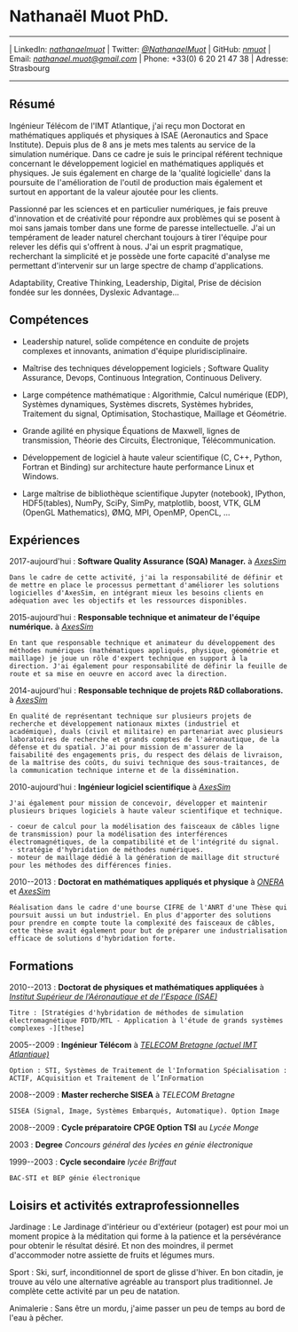 # Nathanaël Muot PhD.

----

| LinkedIn: *[nathanaelmuot][linkedin]*
| Twitter: *[\@NathanaelMuot][twitter]*
| GitHub: *[nmuot][github]*
| Email: *<nathanael.muot@gmail.com>*
| Phone: +33(0) 6 20 21 47 38
| Adresse: Strasbourg

----


## Résumé

Ingénieur Télécom de l'IMT Atlantique, j'ai reçu mon Doctorat en mathématiques appliqués et physiques à ISAE (Aeronautics and Space Institute). Depuis plus de 8 ans je mets mes talents au service de la simulation numérique. Dans ce cadre je suis le principal référent technique concernant le développement logiciel en mathématiques appliqués et physiques. Je suis également en charge de la 'qualité logicielle'  dans la poursuite de l'amélioration de l'outil de production mais également et surtout en apportant de la valeur ajoutée pour les clients.

Passionné par les sciences et en particulier numériques, je fais preuve d'innovation et de créativité pour répondre aux problèmes qui se posent à moi sans jamais tomber dans une forme de paresse intellectuelle. J'ai un tempérament de leader naturel cherchant toujours à tirer l'équipe pour relever les défis qui s'offrent à nous. J'ai un esprit pragmatique, recherchant la simplicité et je possède une forte capacité d'analyse me permettant d'intervenir sur un large spectre de champ d'applications.

Adaptability, Creative Thinking, Leadership, Digital, Prise de décision fondée sur les données, Dyslexic Advantage...


## Compétences

- Leadership naturel, solide compétence en conduite de projets complexes et innovants, animation d'équipe pluridisciplinaire.
  
- Maîtrise des techniques développement logiciels ; Software Quality Assurance, Devops, Continuous Integration, Continuous Delivery.
  
- Large compétence mathématique : Algorithmie, Calcul numérique (EDP),   Systèmes dynamiques, Systèmes discrets, Systèmes hybrides,   Traitement du signal, Optimisation, Stochastique, Maillage et  Géométrie.

<!--
- Connaissance du maillage industriel et open source de la simulation numérique et des enjeux de demain (HPC, cloud, CAD, Visualisation, etc.).
-->

- Grande agilité en physique Équations de Maxwell, lignes de transmission, Théorie des Circuits, Électronique, Télécommunication.

- Développement de logiciel à haute valeur scientifique (C, C++, Python, Fortran et Binding) sur architecture haute performance Linux et Windows.

- Large maîtrise de bibliothèque scientifique Jupyter (notebook), IPython, HDF5(tables), NumPy, SciPy, SimPy, matplotlib, boost, VTK, GLM (OpenGL Mathematics), ØMQ, MPI, OpenMP, OpenCL, ...

<!--
(Emacs, Éclipse, QtCreator, Valgrind, gdb, CMake, git, svn, mercurial, ..., MS Visual Studio)
- Latex, Markdown, ReST(Sphinx), LibreOffice, Ms Office
-->

## Expériences


2017-aujourd'hui
:   **Software Quality Assurance (SQA) Manager.** à *[AxesSim][axs]* 

    Dans le cadre de cette activité, j'ai la responsabilité de définir et de mettre en place le processus permettant d'améliorer les solutions logicielles d'AxesSim, en intégrant mieux les besoins clients en adéquation avec les objectifs et les ressources disponibles. 

2015-aujourd'hui
:   **Responsable technique et animateur de l'équipe numérique.** à *[AxesSim][axs]*

    En tant que responsable technique et animateur du développement des méthodes numériques (mathématiques appliqués, physique, géométrie et maillage) je joue un rôle d'expert technique en support à la direction. J'ai également pour responsabilité de définir la feuille de route et sa mise en oeuvre en accord avec la direction.

2014-aujourd'hui
:   **Responsable technique de projets R&D collaborations.** à *[AxesSim][axs]*

    En qualité de représentant technique sur plusieurs projets de recherche et développement nationaux mixtes (industriel et académique), duals (civil et militaire) en partenariat avec plusieurs laboratoires de recherche et grands comptes de l'aéronautique, de la défense et du spatial. J'ai pour mission de m'assurer de la faisabilité des engagements pris, du respect des délais de livraison, de la maîtrise des coûts, du suivi technique des sous-traitances, de la communication technique interne et de la dissémination.

<!--
* Le projet [Conforme 2][17-20_conforme2] est une montée en TRL du projet [Conforme][13-16_conforme] ; d'une part pour lever les derniers verroux techniques et d'autre part de généraliser l'approche pour répondre aux besoins d'industrialisation. En partenariat avec XLim et Dassault Aviation.
* Le projet [HOROCH][15-18_horoch] (Utilisation des HPC pour l’Optimisation des Radiocommunications des Objets Connectés proches de l’Homme) vise à l'utilisation d'une méthode de Galerkin Discontinus sur architecture massivement parallèle pour la modélisation de l'intéraction onde corps humain. En partenariat avec THALES Communications & Security, Cityzen Sciences, ONERA, IRMA, BodyCap.
* Le projet [Conforme][13-16_conforme] est un projet de R&D en amont permettant une meilleure prise en compte de faisceau de câbles proche des parois pour la CEM en partenariat avec XLim et Dassault Aviation.
* Le projet [GREAT][12-14_great] est un transfert technologique public (ONERA, IRMA) /privé, visant à implémenter un solveur électromagnétique 3D dans le domaine temporel basé sur la méthode de Galerkin Discontinus sur architecture GPU.
-->

2010-aujourd'hui
:   **Ingénieur logiciel scientifique** à *[AxesSim][axs]*

    J'ai également pour mission de concevoir, développer et maintenir plusieurs briques logiciels à haute valeur scientifique et technique.

    - coeur de calcul pour la modélisation des faisceaux de câbles ligne de transmission) pour la modélisation des interférences électromagnétiques, de la compatibilité et de l'intégrité du signal.
    - stratégie d'hybridation de méthodes numériques.
    - moteur de maillage dédié à la génération de maillage dit structuré pour les méthodes des différences finies.

2010--2013
:   **Doctorat en mathématiques appliqués et physique** à *[ONERA][onera]* et *[AxesSim][axs]*

    Réalisation dans le cadre d'une bourse CIFRE de l'ANRT d'une Thèse qui poursuit aussi un but industriel. En plus d'apporter des solutions pour prendre en compte toute la complexité des faisceaux de câbles, cette thèse avait également pour but de préparer une industrialisation efficace de solutions d'hybridation forte.

<!--
## Speaker

2017 
: **Invité à la 5ème Journée MésoChallenge** [[2017mesochallenge]]

2015 
: **Invité à la 19ème rencontre Math Industrie** [[2015mathindus]]

    HPC dans les entreprises et l’industrie : des outils mathématiques pour tirer profit des nouvelles capacités de calcul scientifique.
-->

## Formations

2010--2013
:   **Doctorat de physiques et mathématiques appliquées** à *[Institut Supérieur de l’Aéronautique et de l’Espace (ISAE)][isae]*

    Titre : [Stratégies d'hybridation de méthodes de simulation électromagnétique FDTD/MTL - Application à l'étude de grands systèmes complexes -][these]

2005--2009
:   **Ingénieur Télécom** à *[TELECOM Bretagne (actuel IMT Atlantique)][imt]*

    Option : STI, Systèmes de Traitement de l'Information Spécialisation : ACTIF, ACquisition et Traitement de l’InFormation

2008--2009
:   **Master recherche SISEA** à *TELECOM Bretagne*

    SISEA (Signal, Image, Systèmes Embarqués, Automatique). Option Image

2008--2009
:   **Cycle préparatoire CPGE Option TSI** au *Lycée Monge*

2003
:    **Degree** *Concours général des lycées en génie électronique*

1999--2003
:   **Cycle secondaire** *lycée Briffaut*

    BAC-STI et BEP génie électronique

## Loisirs et activités extraprofessionnelles


Jardinage
: Le Jardinage d'intérieur ou d'extérieur (potager) est pour moi un moment propice à la méditation qui forme à la patience et la persévérance pour obtenir le résultat désiré. Et non des moindres, il permet d'accommoder notre assiette de fruits et légumes murs.

Sport
: Ski, surf, inconditionnel de sport de glisse d'hiver. En bon citadin, je trouve au vélo une alternative agréable au transport plus traditionnel. Je complète cette activité par un peu de natation.

Animalerie
: Sans être un mordu, j'aime passer un peu de temps au bord de l'eau à pêcher.

[linkedin]: https://linkedin.com/in/nathanaelmuot
[twitter]: https://twitter.com/NathanaelMuot
[github]: https://github.com/nmuot
[axs]: http://www.axessim.eu/
[these]: http://tel.archives-ouvertes.fr/tel-00841708/
[onera]: http://www.onera.fr/en/demr
[imt]: http://www.imt-atlantique.fr/
[isae]: https://www.isae-supaero.fr/en/

[2015mathindus]: http://smai.emath.fr/spip.php?article554&amp;amp;amp;amp;amp;amp;amp;amp;amp;amp;lang=fr
[2017mesochallenge]: https://www.calmip.univ-toulouse.fr/spip.php?article559

[17-20_conforme2]: https://www.axessim.fr/projects
[15-18_horoch]: https://www.axessim.fr/projects
[13-16_conforme]: http://www.agence-nationale-recherche.fr/Projet-ANR-12-ASTR-0042
[12-14_great]: https://www.axessim.fr/projects
